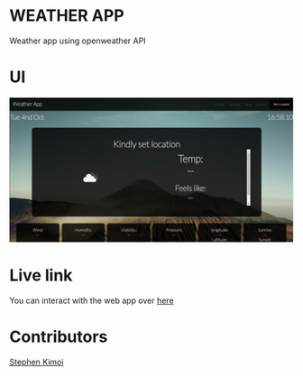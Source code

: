 # WEATHER APP
Weather app using openweather API 

# UI 
![Weather app](./weather_app.png)

# Live link 
You can interact with the web app over [here](https://weather-app-steve.netlify.app/)

# Contributors
[Stephen Kimoi](https://kimoisteve.me)
